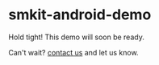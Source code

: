 # smkit-android-demo

Hold tight! This demo will soon be ready.

Can't wait? [contact us](mailto:support@sency.ai) and let us know.
